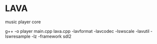 # LAVA
music player core

g++ -o player main.cpp lava.cpp -lavformat -lavcodec -lswscale -lavutil -lswresample -lz -framework sdl2
